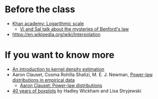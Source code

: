 # Before the class

- [Khan academy: Logarithmic scale](https://www.khanacademy.org/math/algebra2/logarithms-tutorial/logarithmic-scale-patterns/v/logarithmic-scale)
  - [Vi and Sal talk about the mysteries of Benford's law](https://www.khanacademy.org/math/algebra2/logarithms-tutorial/logarithmic-scale-patterns/v/vi-and-sal-talk-about-the-mysteries-of-benford-s-law)
- https://en.wikipedia.org/wiki/Interpolation

# If you want to know more

- [An introduction to kernel density estimation](http://www.mvstat.net/tduong/research/seminars/seminar-2001-05/)
- Aaron Clauset, Cosma Rohilla Shalizi, M. E. J. Newman, [Power-law distributions in empirical data](http://arxiv.org/abs/0706.1062)
  - [Aaron Clauset: Power-law distributions](http://tuvalu.santafe.edu/~aaronc/powerlaws/)
- [40 years of boxplots](http://vita.had.co.nz/papers/boxplots.pdf) by Hadley Wickham and Lisa Stryjewski
